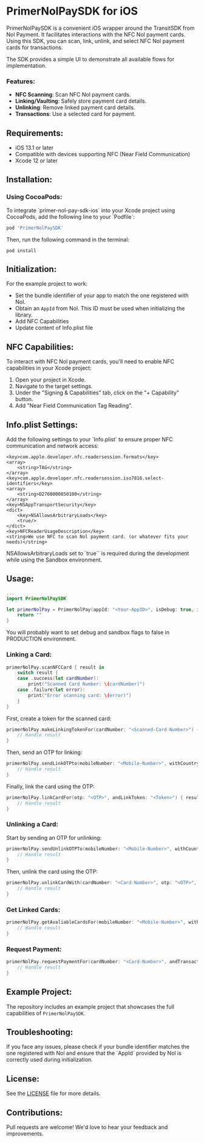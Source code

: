 # PrimerNolPaySDK for iOS

PrimerNolPaySDK is a convenient iOS wrapper around the TransitSDK from Nol Payment. It facilitates interactions with the NFC Nol payment cards. Using this SDK, you can scan, link, unlink, and select NFC Nol payment cards for transactions.

The SDK provides a simple UI to demonstrate all available flows for implementation.

### Features:

- **NFC Scanning**: Scan NFC Nol payment cards.
- **Linking/Vaulting**: Safely store payment card details.
- **Unlinking**: Remove linked payment card details.
- **Transactions**: Use a selected card for payment.

## Requirements:

- iOS 13.1 or later
- Compatible with devices supporting NFC (Near Field Communication)
- Xcode 12 or later

## Installation:

### Using CocoaPods:

To integrate \`primer-nol-pay-sdk-ios\` into your Xcode project using CocoaPods, add the following line to your \`Podfile\`:

```ruby
pod 'PrimerNolPaySDK'
```

Then, run the following command in the terminal:

```
pod install
```

## Initialization:

For the example project to work:

- Set the bundle identifier of your app to match the one registered with Nol.
- Obtain an `AppId` from Nol. This ID must be used when initializing the library.
- Add NFC Capabilities
- Update content of Info.plist file

## NFC Capabilities:

To interact with NFC Nol payment cards, you'll need to enable NFC capabilities in your Xcode project:

1. Open your project in Xcode.
2. Navigate to the target settings.
3. Under the "Signing & Capabilities" tab, click on the "+ Capability" button.
4. Add "Near Field Communication Tag Reading".

## Info.plist Settings:

Add the following settings to your \`Info.plist\` to ensure proper NFC communication and network access:

```
<key>com.apple.developer.nfc.readersession.formats</key>
<array>
	<string>TAG</string>
</array>
<key>com.apple.developer.nfc.readersession.iso7816.select-identifiers</key>
<array>
	<string>D2760000850100</string>
</array>
<key>NSAppTransportSecurity</key>
<dict>
    <key>NSAllowsArbitraryLoads</key>
    <true/>
</dict>
<key>NFCReaderUsageDescription</key>
<string>We use NFC to scan Nol payment card. (or whatever fits your needs)</string>
```
NSAllowsArbitraryLoads set to `true`` is required during the development while using the Sandbox environment.

## Usage:

```swift
...
import PrimerNolPaySDK

let primerNolPay = PrimerNolPay(appId: "<Your-AppID>", isDebug: true, isSandbox: true) { sdkId, deviceId in
    return ""
}
```
You will probably want to set debug and sandbox flags to false in PRODUCTION environment.


### Linking a Card:

```swift
primerNolPay.scanNFCCard { result in
    switch result {
    case .success(let cardNumber):
        print("Scanned Card Number: \(cardNumber)")
    case .failure(let error):
        print("Error scanning card: \(error)")
    }
}
```


First, create a token for the scanned card:

```swift
primerNolPay.makeLinkingTokenFor(cardNumber: "<Scanned-Card-Number>") { result in
    // Handle result
}
```

Then, send an OTP for linking:

```swift
primerNolPay.sendLinkOTPto(mobileNumber: "<Mobile-Number>", withCountryCode: "<Country-Code>", andToken: "<Token>") { result in
    // Handle result
}
```

Finally, link the card using the OTP:

```swift
primerNolPay.linkCardFor(otp: "<OTP>", andLinkToken: "<Token>") { result in
    // Handle result
}
```

### Unlinking a Card:

Start by sending an OTP for unlinking:

```swift
primerNolPay.sendUnlinkOTPTo(mobileNumber: "<Mobile-Number>", withCountryCode: "<Country-Code>", andCardNumber: "<Card-Number>") { result in
    // Handle result
}
```

Then, unlink the card using the OTP:

```swift
primerNolPay.unlinkCardWith(cardNumber: "<Card-Number>", otp: "<OTP>", andUnlinkToken: "<Token>") { result in
    // Handle result
}
```

### Get Linked Cards:

```swift
primerNolPay.getAvaliableCardsFor(mobileNumber: "<Mobile-Number>", withCountryCode: "<Country-Code>") { result in
    // Handle result
}
```

### Request Payment:

```swift
primerNolPay.requestPaymentFor(cardNumber: "<Card-Number>", andTransactionNumber: "<Transaction-Number>") { result in
    // Handle result
}
```

## Example Project:

The repository includes an example project that showcases the full capabilities of `PrimerNolPaySDK`. 

## Troubleshooting:

If you face any issues, please check if your bundle identifier matches the one registered with Nol and ensure that the \`AppId\` provided by Nol is correctly used during initialization.

## License:

See the [LICENSE](LICENSE) file for more details.

## Contributions:

Pull requests are welcome! We'd love to hear your feedback and improvements.
